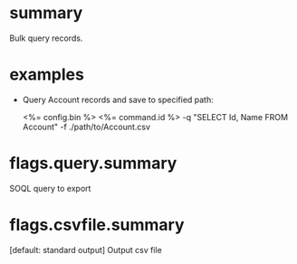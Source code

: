 # summary

Bulk query records.

# examples

- Query Account records and save to specified path:

  <%= config.bin %> <%= command.id %> -q "SELECT Id, Name FROM Account" -f ./path/to/Account.csv

# flags.query.summary

SOQL query to export

# flags.csvfile.summary

[default: standard output] Output csv file
